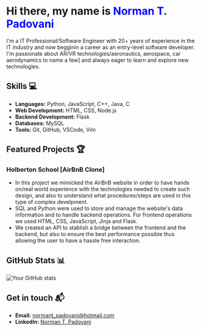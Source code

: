 # Hi there, my name is <span style="color:blue">Norman T. Padovani</span>

I'm a IT Professional/Software Engineer with 20+ years of experience in the IT industry and now begginin a career as an entry-level software developer. I'm passionate about AR/VR technologies/aeronautics, aerospace, car aerodynamics to name a few] and always eager to learn and explore new technologies.

## Skills 💻

- **Languages:** Python, JavaScript, C++, Java, C
- **Web Development:** HTML, CSS, Node.js
- **Backend Development:** Flask
- **Databases:** MySQL
- **Tools:** Git, GitHub, VSCode, Vim

## Featured Projects 🏆

### Holberton School [AirBnB Clone] 

- In this project we mimicked the AirBnB website in order to have hands on/real world experience with the technologies needed to create such design, and also to understand what procedures/steps are used in this type of complex develpment.
- SQL and Python were used to store and manage the website's data information and to handle backend operations. For frontend operations we used HTML, CSS, JavaScript, Jinja and Flask.
- We created an API to stablish a bridge between the frontend and the backend, but also to ensure the best performance possible thus allowing the user to have a hassle free interaction.

## GitHub Stats 📊

![Your GitHub stats](https://github-readme-stats.vercel.app/api?username=ntpadovani&show_icons=true&theme=dark)

## Get in touch 📬

- **Email:** [normant_padovani@hotmail.com](mailto:normant_padovani@hotmail.com)
- **LinkedIn:** [Norman T. Padovani](https://www.linkedin.com/in/norman-t-p-88979553/)

